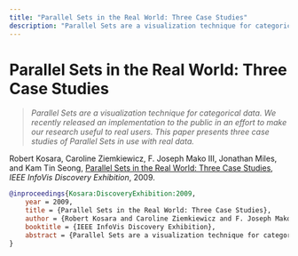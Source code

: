 ```yaml
---
title: "Parallel Sets in the Real World: Three Case Studies"
description: "Parallel Sets are a visualization technique for categorical data. We recently released an implementation to the public in an effort to make our research useful to real users. This paper presents three case studies of Parallel Sets in use with real data."
---
```


# Parallel Sets in the Real World: Three Case Studies

> _Parallel Sets are a visualization technique for categorical data. We recently released an implementation to the public in an effort to make our research useful to real users. This paper presents three case studies of Parallel Sets in use with real data._

Robert Kosara, Caroline Ziemkiewicz, F. Joseph Mako III, Jonathan Miles, and Kam Tin Seong, <a href="https://media.eagereyes.org/papers/2009/Kosara-DiscoveryExhibition-2009.pdf" target="_blank">Parallel Sets in the Real World: Three Case Studies</a>, _IEEE InfoVis Discovery Exhibition_, 2009.


```bibtex
@inproceedings{Kosara:DiscoveryExhibition:2009,
	year = 2009,
	title = {Parallel Sets in the Real World: Three Case Studies},
	author = {Robert Kosara and Caroline Ziemkiewicz and F. Joseph Mako III and Jonathan Miles and Kam Tin Seong},
	booktitle = {IEEE InfoVis Discovery Exhibition},
	abstract = {Parallel Sets are a visualization technique for categorical data. We recently released an implementation to the public in an effort to make our research useful to real users. This paper presents three case studies of Parallel Sets in use with real data.},
}
```

